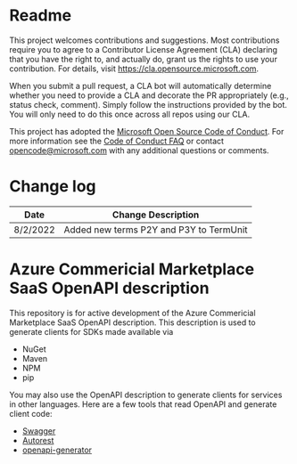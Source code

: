 # Readme

This project welcomes contributions and suggestions.  Most contributions require you to agree to a
Contributor License Agreement (CLA) declaring that you have the right to, and actually do, grant us
the rights to use your contribution. For details, visit https://cla.opensource.microsoft.com.

When you submit a pull request, a CLA bot will automatically determine whether you need to provide
a CLA and decorate the PR appropriately (e.g., status check, comment). Simply follow the instructions
provided by the bot. You will only need to do this once across all repos using our CLA.

This project has adopted the [Microsoft Open Source Code of Conduct](https://opensource.microsoft.com/codeofconduct/).
For more information see the [Code of Conduct FAQ](https://opensource.microsoft.com/codeofconduct/faq/) or
contact [opencode@microsoft.com](mailto:opencode@microsoft.com) with any additional questions or comments.

# Change log

| Date | Change Description |
|------|--------------------|
| 8/2/2022 | Added new terms P2Y and P3Y to TermUnit |

# Azure Commericial Marketplace SaaS OpenAPI description

This repository is for active development of the Azure Commericial Marketplace SaaS OpenAPI description. This description is used to generate clients for SDKs made available via 
* NuGet
* Maven
* NPM
* pip

You may also use the OpenAPI description to generate clients for services in other languages. Here are a few tools that read OpenAPI and generate client code:

* [Swagger](https://swagger.io/tools/swagger-codegen/)
* [Autorest](https://github.com/Azure/AutoRest)
* [openapi-generator](https://openapi-generator.tech/)


